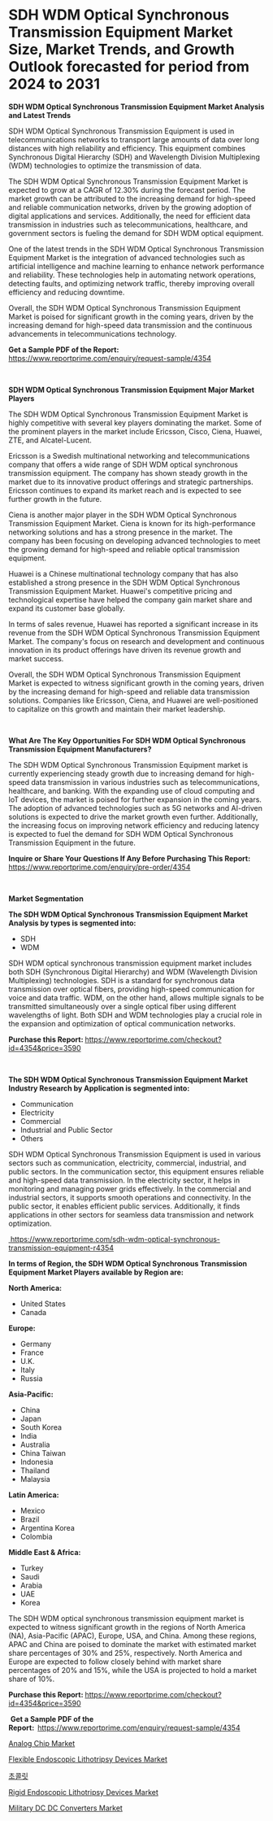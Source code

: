 <p><h1>SDH WDM Optical Synchronous Transmission Equipment Market Size, Market Trends, and Growth Outlook forecasted for period from 2024 to 2031</h1></p><p><strong>SDH WDM Optical Synchronous Transmission Equipment Market Analysis and Latest Trends</strong></p>
<p><p>SDH WDM Optical Synchronous Transmission Equipment is used in telecommunications networks to transport large amounts of data over long distances with high reliability and efficiency. This equipment combines Synchronous Digital Hierarchy (SDH) and Wavelength Division Multiplexing (WDM) technologies to optimize the transmission of data.</p><p>The SDH WDM Optical Synchronous Transmission Equipment Market is expected to grow at a CAGR of 12.30% during the forecast period. The market growth can be attributed to the increasing demand for high-speed and reliable communication networks, driven by the growing adoption of digital applications and services. Additionally, the need for efficient data transmission in industries such as telecommunications, healthcare, and government sectors is fueling the demand for SDH WDM optical equipment.</p><p>One of the latest trends in the SDH WDM Optical Synchronous Transmission Equipment Market is the integration of advanced technologies such as artificial intelligence and machine learning to enhance network performance and reliability. These technologies help in automating network operations, detecting faults, and optimizing network traffic, thereby improving overall efficiency and reducing downtime.</p><p>Overall, the SDH WDM Optical Synchronous Transmission Equipment Market is poised for significant growth in the coming years, driven by the increasing demand for high-speed data transmission and the continuous advancements in telecommunications technology.</p></p>
<p><strong>Get a Sample PDF of the Report:&nbsp;</strong> <a href="https://www.reportprime.com/enquiry/request-sample/4354">https://www.reportprime.com/enquiry/request-sample/4354</a></p>
<p>&nbsp;</p>
<p><strong>SDH WDM Optical Synchronous Transmission Equipment Major Market Players</strong></p>
<p><p>The SDH WDM Optical Synchronous Transmission Equipment Market is highly competitive with several key players dominating the market. Some of the prominent players in the market include Ericsson, Cisco, Ciena, Huawei, ZTE, and Alcatel-Lucent.</p><p>Ericsson is a Swedish multinational networking and telecommunications company that offers a wide range of SDH WDM optical synchronous transmission equipment. The company has shown steady growth in the market due to its innovative product offerings and strategic partnerships. Ericsson continues to expand its market reach and is expected to see further growth in the future.</p><p>Ciena is another major player in the SDH WDM Optical Synchronous Transmission Equipment Market. Ciena is known for its high-performance networking solutions and has a strong presence in the market. The company has been focusing on developing advanced technologies to meet the growing demand for high-speed and reliable optical transmission equipment.</p><p>Huawei is a Chinese multinational technology company that has also established a strong presence in the SDH WDM Optical Synchronous Transmission Equipment Market. Huawei's competitive pricing and technological expertise have helped the company gain market share and expand its customer base globally.</p><p>In terms of sales revenue, Huawei has reported a significant increase in its revenue from the SDH WDM Optical Synchronous Transmission Equipment Market. The company's focus on research and development and continuous innovation in its product offerings have driven its revenue growth and market success.</p><p>Overall, the SDH WDM Optical Synchronous Transmission Equipment Market is expected to witness significant growth in the coming years, driven by the increasing demand for high-speed and reliable data transmission solutions. Companies like Ericsson, Ciena, and Huawei are well-positioned to capitalize on this growth and maintain their market leadership.</p></p>
<p>&nbsp;</p>
<p><strong>What Are The Key Opportunities For SDH WDM Optical Synchronous Transmission Equipment Manufacturers?</strong></p>
<p><p>The SDH WDM Optical Synchronous Transmission Equipment market is currently experiencing steady growth due to increasing demand for high-speed data transmission in various industries such as telecommunications, healthcare, and banking. With the expanding use of cloud computing and IoT devices, the market is poised for further expansion in the coming years. The adoption of advanced technologies such as 5G networks and AI-driven solutions is expected to drive the market growth even further. Additionally, the increasing focus on improving network efficiency and reducing latency is expected to fuel the demand for SDH WDM Optical Synchronous Transmission Equipment in the future.</p></p>
<p><strong>Inquire or Share Your Questions If Any Before Purchasing This Report:</strong> <a href="https://www.reportprime.com/enquiry/pre-order/4354">https://www.reportprime.com/enquiry/pre-order/4354</a></p>
<p>&nbsp;</p>
<p><strong>Market Segmentation</strong></p>
<p><strong>The SDH WDM Optical Synchronous Transmission Equipment Market Analysis by types is segmented into:</strong></p>
<p><ul><li>SDH</li><li>WDM</li></ul></p>
<p><p>SDH WDM optical synchronous transmission equipment market includes both SDH (Synchronous Digital Hierarchy) and WDM (Wavelength Division Multiplexing) technologies. SDH is a standard for synchronous data transmission over optical fibers, providing high-speed communication for voice and data traffic. WDM, on the other hand, allows multiple signals to be transmitted simultaneously over a single optical fiber using different wavelengths of light. Both SDH and WDM technologies play a crucial role in the expansion and optimization of optical communication networks.</p></p>
<p><strong>Purchase this Report:&nbsp;</strong><a href="https://www.reportprime.com/checkout?id=4354&price=3590">https://www.reportprime.com/checkout?id=4354&price=3590</a></p>
<p>&nbsp;</p>
<p><strong>The SDH WDM Optical Synchronous Transmission Equipment Market Industry Research by Application is segmented into:</strong></p>
<p><ul><li>Communication</li><li>Electricity</li><li>Commercial</li><li>Industrial and Public Sector</li><li>Others</li></ul></p>
<p><p>SDH WDM Optical Synchronous Transmission Equipment is used in various sectors such as communication, electricity, commercial, industrial, and public sectors. In the communication sector, this equipment ensures reliable and high-speed data transmission. In the electricity sector, it helps in monitoring and managing power grids effectively. In the commercial and industrial sectors, it supports smooth operations and connectivity. In the public sector, it enables efficient public services. Additionally, it finds applications in other sectors for seamless data transmission and network optimization.</p></p>
<p><a href="https://www.reportprime.com/sdh-wdm-optical-synchronous-transmission-equipment-r4354">&nbsp;https://www.reportprime.com/sdh-wdm-optical-synchronous-transmission-equipment-r4354</a></p>
<p><strong>In terms of Region, the SDH WDM Optical Synchronous Transmission Equipment Market Players available by Region are:</strong></p>
<p>
    <p> <strong> North America: </strong>
        <ul>
            <li>United States</li>
            <li>Canada</li>
        </ul>
        </p> 
    <p> <strong> Europe: </strong>
        <ul>
            <li>Germany</li>
            <li>France</li>
            <li>U.K.</li>
            <li>Italy</li>
            <li>Russia</li>
        </ul>
        </p> 
    <p> <strong> Asia-Pacific: </strong>
        <ul>
            <li>China</li>
            <li>Japan</li>
            <li>South Korea</li>
            <li>India</li>
            <li>Australia</li>
            <li>China Taiwan</li>
            <li>Indonesia</li>
            <li>Thailand</li>
            <li>Malaysia</li>
        </ul>
        </p> 
    <p> <strong> Latin America: </strong>
        <ul>
            <li>Mexico</li>
            <li>Brazil</li>
            <li>Argentina Korea</li>
            <li>Colombia</li>
        </ul>
        </p> 
    <p> <strong> Middle East & Africa: </strong>
        <ul>
            <li>Turkey</li>
            <li>Saudi</li>
            <li>Arabia</li>
            <li>UAE</li>
            <li>Korea</li>
        </ul>
    </p>
    </p>
<p><p>The SDH WDM optical synchronous transmission equipment market is expected to witness significant growth in the regions of North America (NA), Asia-Pacific (APAC), Europe, USA, and China. Among these regions, APAC and China are poised to dominate the market with estimated market share percentages of 30% and 25%, respectively. North America and Europe are expected to follow closely behind with market share percentages of 20% and 15%, while the USA is projected to hold a market share of 10%.</p></p>
<p><strong>Purchase this Report: </strong><a href="https://www.reportprime.com/checkout?id=4354&price=3590">https://www.reportprime.com/checkout?id=4354&price=3590</a></p>
<p>&nbsp;<strong>Get a Sample PDF of the Report:&nbsp;&nbsp;</strong><a href="https://www.reportprime.com/enquiry/request-sample/4354">https://www.reportprime.com/enquiry/request-sample/4354</a></p>
<p><strong></strong></p>
<p><p><a href="https://github.com/biheemgalvinlouises6hokrh3h/Market-Research-Report-List-3/blob/main/analog-chip-market.md">Analog Chip Market</a></p><p><a href="https://issuu.com/reportprime-2/docs/flexible-endoscopic-lithotripsy-devices-market-siz">Flexible Endoscopic Lithotripsy Devices Market</a></p><p><a href="https://github.com/berlianaparadilla48/Market-Research-Report-List-1/blob/main/871130352882.md">초콜릿</a></p><p><a href="https://issuu.com/reportprime-2/docs/rigid-endoscopic-lithotripsy-devices-market-size-2">Rigid Endoscopic Lithotripsy Devices Market</a></p><p><a href="https://github.com/IzaiahBartell/Market-Research-Report-List-2/blob/main/military-dc-dc-converters-market.md">Military DC DC Converters Market</a></p></p>